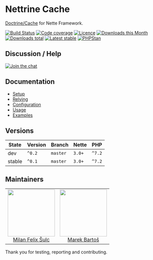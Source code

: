 # Nettrine Cache

[Doctrine/Cache](https://www.doctrine-project.org/projects/cache.html) for Nette Framework.

[![Build Status](https://img.shields.io/travis/nettrine/cache.svg?style=flat-square)](https://travis-ci.org/nettrine/cache)
[![Code coverage](https://img.shields.io/coveralls/nettrine/cache.svg?style=flat-square)](https://coveralls.io/r/nettrine/cache)
[![Licence](https://img.shields.io/packagist/l/nettrine/cache.svg?style=flat-square)](https://packagist.org/packages/nettrine/cache)
[![Downloads this Month](https://img.shields.io/packagist/dm/nettrine/cache.svg?style=flat-square)](https://packagist.org/packages/nettrine/cache)
[![Downloads total](https://img.shields.io/packagist/dt/nettrine/cache.svg?style=flat-square)](https://packagist.org/packages/nettrine/cache)
[![Latest stable](https://img.shields.io/packagist/v/nettrine/cache.svg?style=flat-square)](https://packagist.org/packages/nettrine/cache)
[![PHPStan](https://img.shields.io/badge/PHPStan-enabled-brightgreen.svg?style=flat-square)](https://github.com/phpstan/phpstan)

## Discussion / Help

[![Join the chat](https://img.shields.io/gitter/room/nettrine/nettrine.svg?style=flat-square)](https://gitter.im/nettrine/nettrine)

## Documentation

- [Setup](.docs/README.md#setup)
- [Relying](.docs/README.md#relying)
- [Configuration](.docs/README.md#configuration)
- [Usage](.docs/README.md#usage)
- [Examples](.docs/README.md#examples)

## Versions

| State  | Version | Branch   | Nette  | PHP    |
|--------|---------|----------|--------|--------|
| dev    | `^0.2`  | `master` | `3.0+` | `^7.2` |
| stable | `^0.1`  | `master` | `3.0+` | `^7.2` |

## Maintainers

<table>
  <tbody>
    <tr>
      <td align="center">
        <a href="https://github.com/f3l1x">
            <img width="150" height="150" src="https://avatars2.githubusercontent.com/u/538058?v=3&s=150">
        </a>
        </br>
        <a href="https://github.com/f3l1x">Milan Felix Šulc</a>
      </td>
      <td align="center">
        <a href="https://github.com/mabar">
            <img width="150" height="150" src="https://avatars0.githubusercontent.com/u/20974277?s=150&v=4">
        </a>
        </br>
        <a href="https://github.com/mabar">Marek Bartoš</a>
      </td>
    </tr>
  </tbody>
</table>

Thank you for testing, reporting and contributing.
